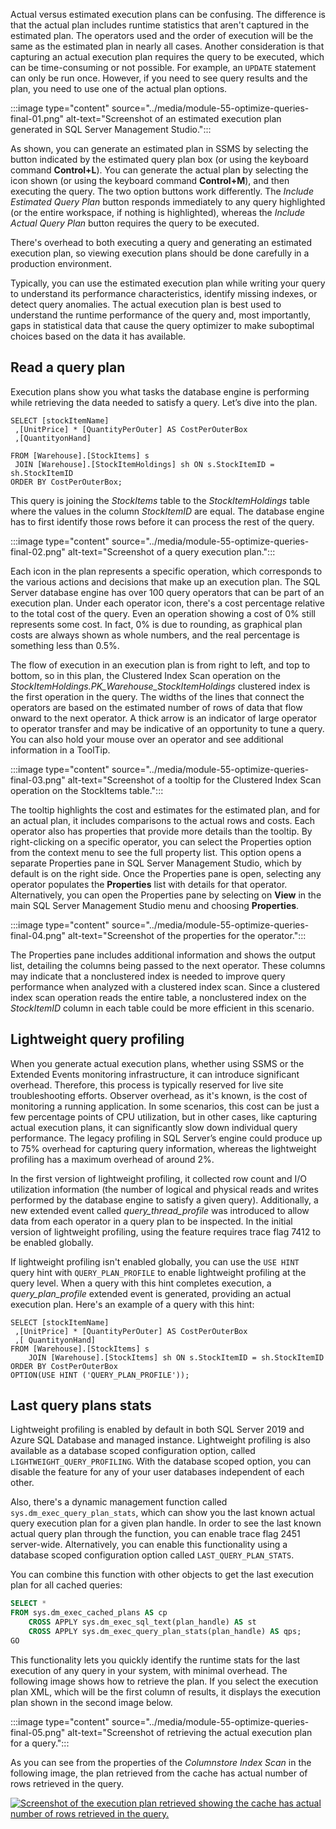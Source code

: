 Actual versus estimated execution plans can be confusing. The difference is that the actual plan includes runtime statistics that aren't captured in the estimated plan. The operators used and the order of execution will be the same as the estimated plan in nearly all cases. Another consideration is that capturing an actual execution plan requires the query to be executed, which can be time-consuming or not possible. For example, an `UPDATE` statement can only be run once. However, if you need to see query results and the plan, you need to use one of the actual plan options.

:::image type="content" source="../media/module-55-optimize-queries-final-01.png" alt-text="Screenshot of an estimated execution plan generated in SQL Server Management Studio.":::

As shown, you can generate an estimated plan in SSMS by selecting the button indicated by the estimated query plan box (or using the keyboard command **Control+L**). You can generate the actual plan by selecting the icon shown (or using the keyboard command **Control+M**), and then executing the query. The two option buttons work differently. The *Include Estimated Query Plan* button responds immediately to any query highlighted (or the entire workspace, if nothing is highlighted), whereas the *Include Actual Query Plan* button requires the query to be executed.

There's overhead to both executing a query and generating an estimated execution plan, so viewing execution plans should be done carefully in a production environment.

Typically, you can use the estimated execution plan while writing your query to understand its performance characteristics, identify missing indexes, or detect query anomalies. The actual execution plan is best used to understand the runtime performance of the query and, most importantly, gaps in statistical data that cause the query optimizer to make suboptimal choices based on the data it has available.

## Read a query plan

Execution plans show you what tasks the database engine is performing while retrieving the data needed to satisfy a query. Let’s dive into the plan.

```tsql
SELECT [stockItemName]
 ,[UnitPrice] * [QuantityPerOuter] AS CostPerOuterBox
 ,[QuantityonHand]

FROM [Warehouse].[StockItems] s
 JOIN [Warehouse].[StockItemHoldings] sh ON s.StockItemID = sh.StockItemID
ORDER BY CostPerOuterBox;
```

This query is joining the *StockItems* table to the *StockItemHoldings* table where the values in the column *StockItemID* are equal. The database engine has to first identify those rows before it can process the rest of the query.

:::image type="content" source="../media/module-55-optimize-queries-final-02.png" alt-text="Screenshot of a query execution plan.":::

Each icon in the plan represents a specific operation, which corresponds to the various actions and decisions that make up an execution plan. The SQL Server database engine has over 100 query operators that can be part of an execution plan. Under each operator icon, there's a cost percentage relative to the total cost of the query. Even an operation showing a cost of 0% still represents some cost. In fact, 0% is due to rounding, as graphical plan costs are always shown as whole numbers, and the real percentage is something less than 0.5%.

The flow of execution in an execution plan is from right to left, and top to bottom, so in this plan, the Clustered Index Scan operation on the *StockItemHoldings.PK_Warehouse_StockItemHoldings* clustered index is the first operation in the query. The widths of the lines that connect the operators are based on the estimated number of rows of data that flow onward to the next operator. A thick arrow is an indicator of large operator to operator transfer and may be indicative of an opportunity to tune a query. You can also hold your mouse over an operator and see additional information in a ToolTip.

:::image type="content" source="../media/module-55-optimize-queries-final-03.png" alt-text="Screenshot of a tooltip for the Clustered Index Scan operation on the StockItems table.":::

The tooltip highlights the cost and estimates for the estimated plan, and for an actual plan, it includes comparisons to the actual rows and costs. Each operator also has properties that provide more details than the tooltip. By right-clicking on a specific operator, you can select the Properties option from the context menu to see the full property list. This option opens a separate Properties pane in SQL Server Management Studio, which by default is on the right side. Once the Properties pane is open, selecting any operator populates the **Properties** list with details for that operator. Alternatively, you can open the Properties pane by selecting on **View** in the main SQL Server Management Studio menu and choosing **Properties**.

:::image type="content" source="../media/module-55-optimize-queries-final-04.png" alt-text="Screenshot of the properties for the operator.":::

The Properties pane includes additional information and shows the output list, detailing the columns being passed to the next operator. These columns may indicate that a nonclustered index is needed to improve query performance when analyzed with a clustered index scan. Since a clustered index scan operation reads the entire table, a nonclustered index on the *StockItemID* column in each table could be more efficient in this scenario.

## Lightweight query profiling

When you generate actual execution plans, whether using SSMS or the Extended Events monitoring infrastructure, it can introduce significant overhead. Therefore, this process is typically reserved for live site troubleshooting efforts. Observer overhead, as it's known, is the cost of monitoring a running application. In some scenarios, this cost can be just a few percentage points of CPU utilization, but in other cases, like capturing actual execution plans, it can significantly slow down individual query performance. The legacy profiling in SQL Server’s engine could produce up to 75% overhead for capturing query information, whereas the lightweight profiling has a maximum overhead of around 2%.

In the first version of lightweight profiling, it collected row count and I/O utilization information (the number of logical and physical reads and writes performed by the database engine to satisfy a given query). Additionally, a new extended event called *query_thread_profile* was introduced to allow data from each operator in a query plan to be inspected. In the initial version of lightweight profiling, using the feature requires trace flag 7412 to be enabled globally.

If lightweight profiling isn't enabled globally, you can use the `USE HINT` query hint with `QUERY_PLAN_PROFILE` to enable lightweight profiling at the query level. When a query with this hint completes execution, a *query_plan_profile* extended event is generated, providing an actual execution plan. Here's an example of a query with this hint:

```tsql
SELECT [stockItemName]
 ,[UnitPrice] * [QuantityPerOuter] AS CostPerOuterBox
 ,[ QuantityonHand]
FROM [Warehouse].[StockItems] s
    JOIN [Warehouse].[StockItems] sh ON s.StockItemID = sh.StockItemID
ORDER BY CostPerOuterBox 
OPTION(USE HINT ('QUERY_PLAN_PROFILE'));
```

## Last query plans stats

Lightweight profiling is enabled by default in both SQL Server 2019 and Azure SQL Database and managed instance. Lightweight profiling is also available as a database scoped configuration option, called `LIGHTWEIGHT_QUERY_PROFILING`. With the database scoped option, you can disable the feature for any of your user databases independent of each other.

Also, there's a dynamic management function called `sys.dm_exec_query_plan_stats`, which can show you the last known actual query execution plan for a given plan handle. In order to see the last known actual query plan through the function, you can enable trace flag 2451 server-wide.  Alternatively, you can enable this functionality using a database scoped configuration option called `LAST_QUERY_PLAN_STATS`.

You can combine this function with other objects to get the last execution plan for all cached queries:

```sql
SELECT *
FROM sys.dm_exec_cached_plans AS cp
    CROSS APPLY sys.dm_exec_sql_text(plan_handle) AS st
    CROSS APPLY sys.dm_exec_query_plan_stats(plan_handle) AS qps; 
GO
```

This functionality lets you quickly identify the runtime stats for the last execution of any query in your system, with minimal overhead. The following image shows how to retrieve the plan. If you select the execution plan XML, which will be the first column of results, it displays the execution plan shown in the second image below.

:::image type="content" source="../media/module-55-optimize-queries-final-05.png" alt-text="Screenshot of retrieving the actual execution plan for a query.":::

As you can see from the properties of the *Columnstore Index Scan* in the following image, the plan retrieved from the cache has actual number of rows retrieved in the query.

[![Screenshot of the execution plan retrieved showing the cache has actual number of rows retrieved in the query.](../media/module-55-optimize-queries-final-06.png)](../media/module-55-optimize-queries-final-06.png#lightbox)

